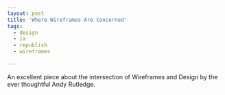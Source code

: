 ```yaml
---
layout: post
title: 'Where Wireframes Are Concerned'
tags:
  - design
  - ia
  - republish
  - wireframes

---
```


An excellent piece about the intersection of Wireframes and Design by the ever thoughtful Andy Rutledge.

